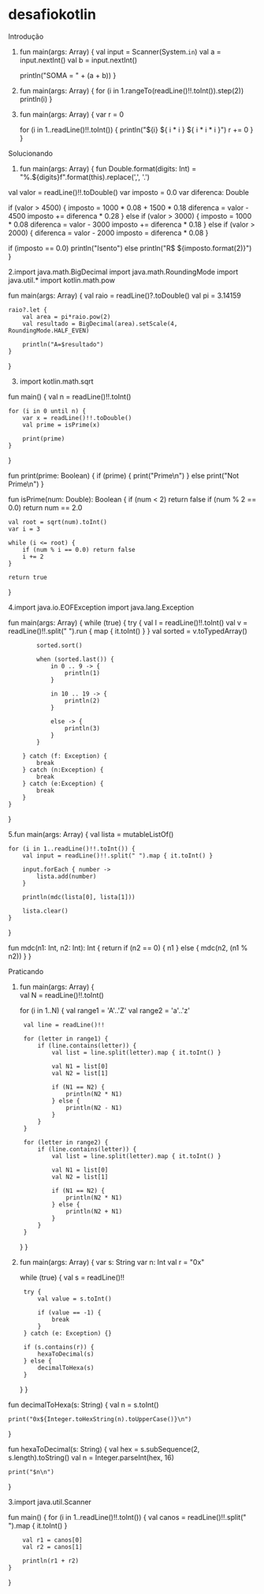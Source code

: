 # desafiokotlin

Introdução
1. fun main(args: Array<String>) 
{
    val input = Scanner(System.`in`)
    val a = input.nextInt()
    val b = input.nextInt()

    println("SOMA = " + (a + b)) 
}

2. fun main(args: Array<String>) 
{
    for (i in 1.rangeTo(readLine()!!.toInt()).step(2)) println(i)
}

3. fun main(args: Array<String>) 
{
    var r = 0
    
    for (i in 1..readLine()!!.toInt()) {
        println("${i} ${ i * i } ${ i * i * i }") 
        r += 0
    }
}

Solucionando
1. fun main(args: Array<String>) 
{
  fun Double.format(digits: Int) = "%.${digits}f".format(this).replace(',', '.')

  val valor = readLine()!!.toDouble()
  var imposto = 0.0
  var diferenca: Double

  if (valor > 4500) {
    imposto = 1000 * 0.08 + 1500 * 0.18
    diferenca = valor - 4500
    imposto += diferenca * 0.28
  } else if (valor > 3000) {
    imposto = 1000 * 0.08
    diferenca = valor - 3000
    imposto += diferenca * 0.18
  } else if (valor > 2000) {
    diferenca = valor - 2000
    imposto = diferenca * 0.08
  }
  
  if (imposto == 0.0) println("Isento") else println("R$ ${imposto.format(2)}")
}

2.import java.math.BigDecimal
import java.math.RoundingMode
import java.util.*
import kotlin.math.pow

fun main(args: Array<String>) 
{
    val raio = readLine()?.toDouble()
    val pi = 3.14159
  
    raio?.let {
        val area = pi*raio.pow(2)
        val resultado = BigDecimal(area).setScale(4, RoundingMode.HALF_EVEN)
        
        println("A=$resultado")
    }
}

3. import kotlin.math.sqrt

fun main() 
{
    val n = readLine()!!.toInt()
    
    for (i in 0 until n) {
        var x = readLine()!!.toDouble()
        val prime = isPrime(x)
        
        print(prime)
    }
}

fun print(prime: Boolean) 
{
    if (prime) {
        print("Prime\n")
    } else print("Not Prime\n")
}

fun isPrime(num: Double): Boolean 
{
    if (num < 2) return false
    if (num % 2 == 0.0) return num == 2.0
    
    val root = sqrt(num).toInt()
    var i = 3
    
    while (i <= root) {
        if (num % i == 0.0) return false
        i += 2
    }
    
    return true
}

4.import java.io.EOFException
import java.lang.Exception

fun main(args: Array<String>) 
{
    while (true) {
        try {
            val l = readLine()!!.toInt()
            val v = readLine()!!.split(" ").run { map { it.toInt() } }
            val sorted = v.toTypedArray()
            
            sorted.sort()
            
            when (sorted.last()) {
                in 0 .. 9 -> {
                    println(1)
                }
                
                in 10 .. 19 -> {
                    println(2)
                }
                
                else -> {
                    println(3)
                }
            }
        
        } catch (f: Exception) {
            break
        } catch (n:Exception) {
            break
        } catch (e:Exception) {
            break
        }
    }
}

5.fun main(args: Array<String>) 
{
    val lista = mutableListOf<Int>()
    
    for (i in 1..readLine()!!.toInt()) {
        val input = readLine()!!.split(" ").map { it.toInt() }
        
        input.forEach { number ->
            lista.add(number)
        }

        println(mdc(lista[0], lista[1]))
        
        lista.clear()
    }
}

fun mdc(n1: Int, n2: Int): Int 
{
    return if (n2 == 0) {
        n1
    } else {
        mdc(n2, (n1 % n2))
    }
}


Praticando 
1. fun main(args: Array<String>) {  
    val N = readLine()!!.toInt()
    
    for (i in 1..N) {
        val range1 = 'A'..'Z'
        val range2 = 'a'..'z'
        
        val line = readLine()!!
        
        for (letter in range1) {
            if (line.contains(letter)) {
                val list = line.split(letter).map { it.toInt() }
                
                val N1 = list[0]
                val N2 = list[1]
                
                if (N1 == N2) {
                    println(N2 * N1)
                } else {
                    println(N2 - N1)
                }
            }
        }
        
        for (letter in range2) {
            if (line.contains(letter)) {
                val list = line.split(letter).map { it.toInt() }
                
                val N1 = list[0]
                val N2 = list[1]

                if (N1 == N2) {
                    println(N2 * N1)
                } else {
                    println(N2 + N1)
                }
            }
        }
    }
}

2. fun main(args: Array<String>) {
    var s: String
    var n: Int
    val r = "0x"
    
    while (true) {
        val s = readLine()!!
        
        try {
            val value = s.toInt()
            
            if (value == -1) {
                break
            }
        } catch (e: Exception) {}
        
        if (s.contains(r)) {
            hexaToDecimal(s)
        } else {
            decimalToHexa(s)
        }
    }
}

fun decimalToHexa(s: String) {
    val n = s.toInt()
    
    print("0x${Integer.toHexString(n).toUpperCase()}\n")
}

fun hexaToDecimal(s: String) {
    val hex = s.subSequence(2, s.length).toString()
    val n = Integer.parseInt(hex, 16)
    
    print("$n\n")
}

3.import java.util.Scanner

fun main() {
    for (i in 1..readLine()!!.toInt()) {
        val canos = readLine()!!.split(" ").map { 
            it.toInt() 
        }
        
        val r1 = canos[0]
        val r2 = canos[1]
        
        println(r1 + r2)
    }
}

